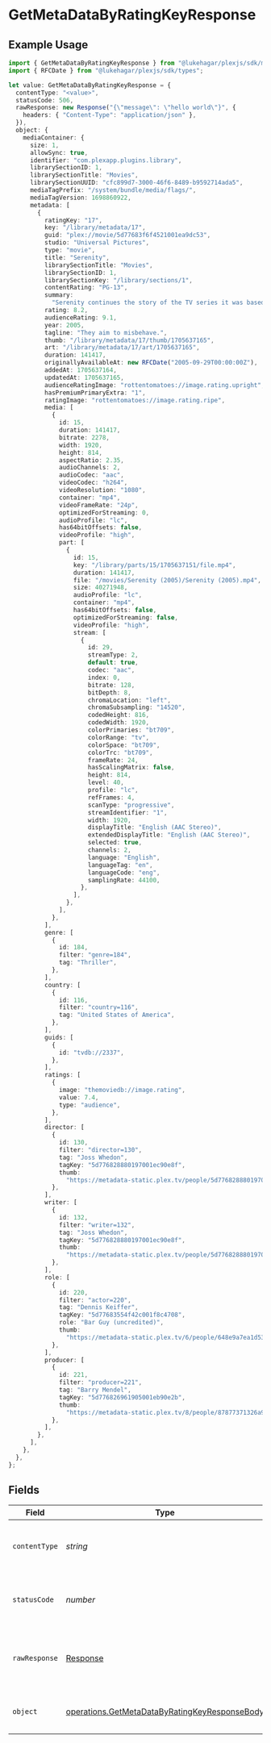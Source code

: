 # GetMetaDataByRatingKeyResponse

## Example Usage

```typescript
import { GetMetaDataByRatingKeyResponse } from "@lukehagar/plexjs/sdk/models/operations";
import { RFCDate } from "@lukehagar/plexjs/sdk/types";

let value: GetMetaDataByRatingKeyResponse = {
  contentType: "<value>",
  statusCode: 506,
  rawResponse: new Response("{\"message\": \"hello world\"}", {
    headers: { "Content-Type": "application/json" },
  }),
  object: {
    mediaContainer: {
      size: 1,
      allowSync: true,
      identifier: "com.plexapp.plugins.library",
      librarySectionID: 1,
      librarySectionTitle: "Movies",
      librarySectionUUID: "cfc899d7-3000-46f6-8489-b9592714ada5",
      mediaTagPrefix: "/system/bundle/media/flags/",
      mediaTagVersion: 1698860922,
      metadata: [
        {
          ratingKey: "17",
          key: "/library/metadata/17",
          guid: "plex://movie/5d77683f6f4521001ea9dc53",
          studio: "Universal Pictures",
          type: "movie",
          title: "Serenity",
          librarySectionTitle: "Movies",
          librarySectionID: 1,
          librarySectionKey: "/library/sections/1",
          contentRating: "PG-13",
          summary:
            "Serenity continues the story of the TV series it was based upon (\"Firefly\"). River Tam had a secret - one in which she's not even aware - so dangerous, no one's safe, as an Alliance operative's sent to capture her, and all others are considered irrelevant to his job.",
          rating: 8.2,
          audienceRating: 9.1,
          year: 2005,
          tagline: "They aim to misbehave.",
          thumb: "/library/metadata/17/thumb/1705637165",
          art: "/library/metadata/17/art/1705637165",
          duration: 141417,
          originallyAvailableAt: new RFCDate("2005-09-29T00:00:00Z"),
          addedAt: 1705637164,
          updatedAt: 1705637165,
          audienceRatingImage: "rottentomatoes://image.rating.upright",
          hasPremiumPrimaryExtra: "1",
          ratingImage: "rottentomatoes://image.rating.ripe",
          media: [
            {
              id: 15,
              duration: 141417,
              bitrate: 2278,
              width: 1920,
              height: 814,
              aspectRatio: 2.35,
              audioChannels: 2,
              audioCodec: "aac",
              videoCodec: "h264",
              videoResolution: "1080",
              container: "mp4",
              videoFrameRate: "24p",
              optimizedForStreaming: 0,
              audioProfile: "lc",
              has64bitOffsets: false,
              videoProfile: "high",
              part: [
                {
                  id: 15,
                  key: "/library/parts/15/1705637151/file.mp4",
                  duration: 141417,
                  file: "/movies/Serenity (2005)/Serenity (2005).mp4",
                  size: 40271948,
                  audioProfile: "lc",
                  container: "mp4",
                  has64bitOffsets: false,
                  optimizedForStreaming: false,
                  videoProfile: "high",
                  stream: [
                    {
                      id: 29,
                      streamType: 2,
                      default: true,
                      codec: "aac",
                      index: 0,
                      bitrate: 128,
                      bitDepth: 8,
                      chromaLocation: "left",
                      chromaSubsampling: "14520",
                      codedHeight: 816,
                      codedWidth: 1920,
                      colorPrimaries: "bt709",
                      colorRange: "tv",
                      colorSpace: "bt709",
                      colorTrc: "bt709",
                      frameRate: 24,
                      hasScalingMatrix: false,
                      height: 814,
                      level: 40,
                      profile: "lc",
                      refFrames: 4,
                      scanType: "progressive",
                      streamIdentifier: "1",
                      width: 1920,
                      displayTitle: "English (AAC Stereo)",
                      extendedDisplayTitle: "English (AAC Stereo)",
                      selected: true,
                      channels: 2,
                      language: "English",
                      languageTag: "en",
                      languageCode: "eng",
                      samplingRate: 44100,
                    },
                  ],
                },
              ],
            },
          ],
          genre: [
            {
              id: 184,
              filter: "genre=184",
              tag: "Thriller",
            },
          ],
          country: [
            {
              id: 116,
              filter: "country=116",
              tag: "United States of America",
            },
          ],
          guids: [
            {
              id: "tvdb://2337",
            },
          ],
          ratings: [
            {
              image: "themoviedb://image.rating",
              value: 7.4,
              type: "audience",
            },
          ],
          director: [
            {
              id: 130,
              filter: "director=130",
              tag: "Joss Whedon",
              tagKey: "5d776828880197001ec90e8f",
              thumb:
                "https://metadata-static.plex.tv/people/5d776828880197001ec90e8f.jpg",
            },
          ],
          writer: [
            {
              id: 132,
              filter: "writer=132",
              tag: "Joss Whedon",
              tagKey: "5d776828880197001ec90e8f",
              thumb:
                "https://metadata-static.plex.tv/people/5d776828880197001ec90e8f.jpg",
            },
          ],
          role: [
            {
              id: 220,
              filter: "actor=220",
              tag: "Dennis Keiffer",
              tagKey: "5d77683554f42c001f8c4708",
              role: "Bar Guy (uncredited)",
              thumb:
                "https://metadata-static.plex.tv/6/people/648e9a7ea1d537bccfcd7615134b78ce.jpg",
            },
          ],
          producer: [
            {
              id: 221,
              filter: "producer=221",
              tag: "Barry Mendel",
              tagKey: "5d776826961905001eb90e2b",
              thumb:
                "https://metadata-static.plex.tv/8/people/87877371326a964634d18556d94547e1.jpg",
            },
          ],
        },
      ],
    },
  },
};
```

## Fields

| Field                                                                                                                 | Type                                                                                                                  | Required                                                                                                              | Description                                                                                                           |
| --------------------------------------------------------------------------------------------------------------------- | --------------------------------------------------------------------------------------------------------------------- | --------------------------------------------------------------------------------------------------------------------- | --------------------------------------------------------------------------------------------------------------------- |
| `contentType`                                                                                                         | *string*                                                                                                              | :heavy_check_mark:                                                                                                    | HTTP response content type for this operation                                                                         |
| `statusCode`                                                                                                          | *number*                                                                                                              | :heavy_check_mark:                                                                                                    | HTTP response status code for this operation                                                                          |
| `rawResponse`                                                                                                         | [Response](https://developer.mozilla.org/en-US/docs/Web/API/Response)                                                 | :heavy_check_mark:                                                                                                    | Raw HTTP response; suitable for custom response parsing                                                               |
| `object`                                                                                                              | [operations.GetMetaDataByRatingKeyResponseBody](../../../sdk/models/operations/getmetadatabyratingkeyresponsebody.md) | :heavy_minus_sign:                                                                                                    | The metadata of the library item.                                                                                     |